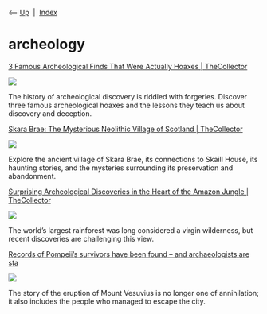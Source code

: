 <div class="nav">

⟵ [Up](index.html)  \|  [Index](index.html)

</div>

# archeology

<div class="cards">

<div class="card">

<div class="card-title">

[3 Famous Archeological Finds That Were Actually Hoaxes \|
TheCollector](https://www.thecollector.com/famous-archaeological-finds-actually-hoaxes/)

</div>

<div class="card-image">

[![](https://cdn.thecollector.com/wp-content/uploads/2025/07/famous-archaeological-finds-actually-hoaxes.jpg)](https://www.thecollector.com/famous-archaeological-finds-actually-hoaxes/)

</div>

The history of archeological discovery is riddled with forgeries.
Discover three famous archeological hoaxes and the lessons they teach us
about discovery and deception.

</div>

<div class="card">

<div class="card-title">

[Skara Brae: The Mysterious Neolithic Village of Scotland \|
TheCollector](https://www.thecollector.com/skara-brae-scotland-neolithic-village/)

</div>

<div class="card-image">

[![](https://cdn.thecollector.com/wp-content/uploads/2025/02/skara-brae-scotland-neolithic-village.jpg)](https://www.thecollector.com/skara-brae-scotland-neolithic-village/)

</div>

Explore the ancient village of Skara Brae, its connections to Skaill
House, its haunting stories, and the mysteries surrounding its
preservation and abandonment.

</div>

<div class="card">

<div class="card-title">

[Surprising Archeological Discoveries in the Heart of the Amazon Jungle
\|
TheCollector](https://www.thecollector.com/archaeological-discoveries-amazon-jungle/)

</div>

<div class="card-image">

[![](https://cdn.thecollector.com/wp-content/uploads/2025/02/archaeological-discoveries-amazon-jungle.jpg)](https://www.thecollector.com/archaeological-discoveries-amazon-jungle/)

</div>

The world’s largest rainforest was long considered a virgin wilderness,
but recent discoveries are challenging this view.

</div>

<div class="card">

<div class="card-title">

[Records of Pompeii’s survivors have been found – and archaeologists are
sta](https://theconversation.com/records-of-pompeiis-survivors-have-been-found-and-archaeologists-are-starting-to-understand-how-they-rebuilt-their-lives-230641)

</div>

<div class="card-image">

[![](https://images.theconversation.com/files/599120/original/file-20240606-17-kzghrg.jpg?ixlib=rb-4.1.0&rect=14%2C392%2C4927%2C2460&q=45&auto=format&w=1356&h=668&fit=crop)](https://theconversation.com/records-of-pompeiis-survivors-have-been-found-and-archaeologists-are-starting-to-understand-how-they-rebuilt-their-lives-230641)

</div>

The story of the eruption of Mount Vesuvius is no longer one of
annihilation; it also includes the people who managed to escape the
city.

</div>

</div>
